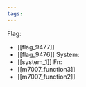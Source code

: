 ```yaml
---
tags:
---
```

Flag:
- [[flag_9477]]
- [[flag_9476]]
System:
- [[system_1]]
Fn:
- [[m7007_function3]]
- [[m7007_function2]]
